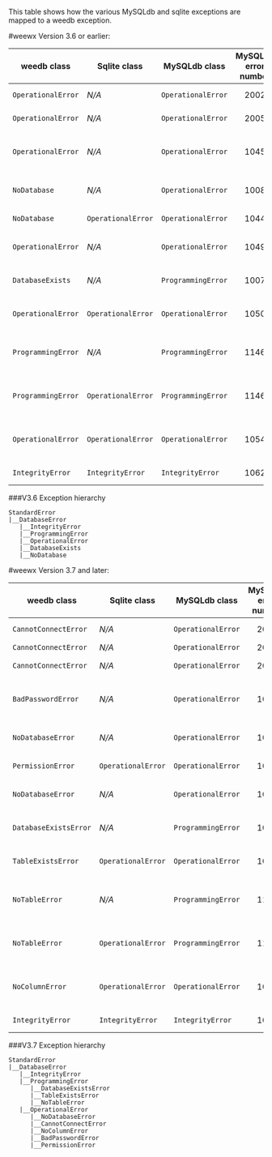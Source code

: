 This table shows how the various MySQLdb and sqlite exceptions are mapped to a weedb exception.

#weewx Version 3.6 or earlier:

| weedb class        | Sqlite class       | MySQLdb class      | MySQLdb error number | Description                     |
|--------------------|--------------------|--------------------|:--------------------:|---------------------------------|
| `OperationalError` | *N/A*              | `OperationalError` |         2002         | Server down                     |
| `OperationalError` | *N/A*              | `OperationalError` |         2005         | Unknown host                    |
| `OperationalError` | *N/A*              | `OperationalError` |         1045         | Bad or non-existent password    |
| `NoDatabase`       | *N/A*              | `OperationalError` |         1008         | Drop non-existent database      |
| `NoDatabase`       | `OperationalError` | `OperationalError` |         1044         | No permission                   |
| `OperationalError` | *N/A*              | `OperationalError` |         1049         | Open non-existent database      |
| `DatabaseExists`   | *N/A*              | `ProgrammingError` |         1007         | Database already exists         |
| `OperationalError` | `OperationalError` | `OperationalError` |         1050         | Table already exists            |
| `ProgrammingError` | *N/A*              | `ProgrammingError` |         1146         | SELECT on non-existing database |
| `ProgrammingError` | `OperationalError` | `ProgrammingError` |         1146         | SELECT non-existing table       |
| `OperationalError` | `OperationalError` | `OperationalError` |         1054         | SELECT non-existing column      |
| `IntegrityError`   | `IntegrityError`   | `IntegrityError`   |         1062         | Duplicate key                   |

###V3.6 Exception hierarchy

~~~
StandardError
|__DatabaseError
   |__IntegrityError
   |__ProgrammingError
   |__OperationalError
   |__DatabaseExists
   |__NoDatabase
~~~


#weewx Version 3.7 and later:

| weedb class           | Sqlite class       | MySQLdb class      | MySQLdb error number | Description                     |
|-----------------------|--------------------|--------------------|:--------------------:|---------------------------------|
| `CannotConnectError`  | *N/A*              | `OperationalError` |         2002         | Server down                     |
| `CannotConnectError`  | *N/A*              | `OperationalError` |         2003         | Host error                      |
| `CannotConnectError`  | *N/A*              | `OperationalError` |         2005         | Unknown host                    |
| `BadPasswordError`    | *N/A*              | `OperationalError` |         1045         | Bad or non-existent password    |
| `NoDatabaseError`     | *N/A*              | `OperationalError` |         1008         | Drop non-existent database      |
| `PermissionError`     | `OperationalError` | `OperationalError` |         1044         | No permission                   |
| `NoDatabaseError`     | *N/A*              | `OperationalError` |         1049         | Open non-existent database      |
| `DatabaseExistsError` | *N/A*              | `ProgrammingError` |         1007         | Database already exists         |
| `TableExistsError`    | `OperationalError` | `OperationalError` |         1050         | Table already exists            |
| `NoTableError`        | *N/A*              | `ProgrammingError` |         1146         | SELECT on non-existing database |
| `NoTableError`        | `OperationalError` | `ProgrammingError` |         1146         | SELECT non-existing table       |
| `NoColumnError`       | `OperationalError` | `OperationalError` |         1054         | SELECT non-existing column      |
| `IntegrityError`      | `IntegrityError`   | `IntegrityError`   |         1062         | Duplicate key                   |

###V3.7 Exception hierarchy

~~~
StandardError
|__DatabaseError
   |__IntegrityError
   |__ProgrammingError
      |__DatabaseExistsError
      |__TableExistsError
      |__NoTableError
   |__OperationalError
      |__NoDatabaseError
      |__CannotConnectError
      |__NoColumnError
      |__BadPasswordError
      |__PermissionError
~~~

